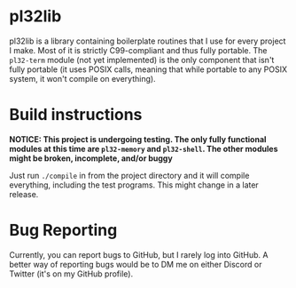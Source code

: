 # pl32lib

pl32lib is a library containing boilerplate routines that I use for every
project I make. Most of it is strictly C99-compliant and thus fully portable.
The `pl32-term` module (not yet implemented) is the only component that isn't
fully portable (it uses POSIX calls, meaning that while portable to any POSIX
system, it won't compile on everything).

# Build instructions

**NOTICE: This project is undergoing testing. The only fully functional modules
at this time are `pl32-memory` and `pl32-shell`. The other modules might be
broken, incomplete, and/or buggy**

Just run `./compile` in from the project directory and it will compile
everything, including the test programs. This might change in a later release.

# Bug Reporting

Currently, you can report bugs to GitHub, but I rarely log into GitHub. A better
way of reporting bugs would be to DM me on either Discord or Twitter (it's on my
GitHub profile).
